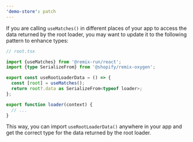 ```yaml
---
'demo-store': patch
---
```


If you are calling `useMatches()` in different places of your app to access the data returned by the root loader, you may want to update it to the following pattern to enhance types:

```ts
// root.tsx

import {useMatches} from '@remix-run/react';
import {type SerializeFrom} from '@shopify/remix-oxygen';

export const useRootLoaderData = () => {
  const [root] = useMatches();
  return root?.data as SerializeFrom<typeof loader>;
};

export function loader(context) {
  // ...
}
```

This way, you can import `useRootLoaderData()` anywhere in your app and get the correct type for the data returned by the root loader.
